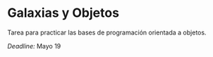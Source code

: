 # Galaxias y Objetos

Tarea para practicar las bases de programación orientada a objetos.

*Deadline:* Mayo 19

